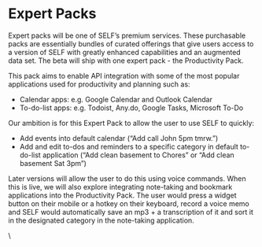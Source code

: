 # Expert Packs

Expert packs will be one of SELF’s premium services. These purchasable packs are essentially bundles of curated offerings that give users access to a version of SELF with greatly enhanced capabilities and an augmented data set. The beta will ship with one expert pack - the Productivity Pack.

This pack aims to enable API integration with some of the most popular applications used for productivity and planning such as:

* Calendar apps: e.g. Google Calendar and Outlook Calendar
* To-do-list apps: e.g. Todoist, Any.do, Google Tasks, Microsoft To-Do

Our ambition is for this Expert Pack to allow the user to use SELF to quickly:

* Add events into default calendar (“Add call John 5pm tmrw.”)
* Add and edit to-dos and reminders to a specific category in default to-do-list application (“Add clean basement to Chores” or “Add clean basement Sat 3pm”)

Later versions will allow the user to do this using voice commands. When this is live, we will also explore integrating note-taking and bookmark applications into the Productivity Pack. The user would press a widget button on their mobile or a hotkey on their keyboard, record a voice memo and SELF would automatically save an mp3 + a transcription of it and sort it in the designated category in the note-taking application.

\
